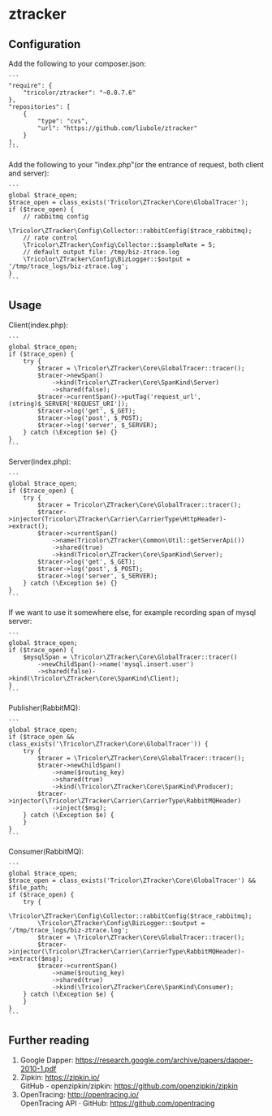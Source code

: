 # ztracker  

## Configuration  
    
Add the following to your composer.json:  
    
    ```
    "require": {
        "tricolor/ztracker": "~0.0.7.6"
    },
    "repositories": [
        {
            "type": "cvs",
            "url": "https://github.com/liubole/ztracker"
        }
    ],
    ```
    
Add the following to your "index.php"(or the entrance of request, both client and server):  
    
    ```
    global $trace_open;
    $trace_open = class_exists('Tricolor\ZTracker\Core\GlobalTracer');
    if ($trace_open) {
        // rabbitmq config
        \Tricolor\ZTracker\Config\Collector::rabbitConfig($trace_rabbitmq);
        // rate control
        \Tricolor\ZTracker\Config\Collector::$sampleRate = 5;
        // default output file: /tmp/biz-ztrace.log
        \Tricolor\ZTracker\Config\BizLogger::$output = '/tmp/trace_logs/biz-ztrace.log';
    }
    ```
    
## Usage  

Client(index.php):  
    
    ```
    global $trace_open;
    if ($trace_open) {
        try {
            $tracer = \Tricolor\ZTracker\Core\GlobalTracer::tracer();
            $tracer->newSpan()
                ->kind(Tricolor\ZTracker\Core\SpanKind\Server)
                ->shared(false);
            $tracer->currentSpan()->putTag('request_url', (string)$_SERVER['REQUEST_URI']);
            $tracer->log('get', $_GET);
            $tracer->log('post', $_POST);
            $tracer->log('server', $_SERVER);
        } catch (\Exception $e) {}
    }
    ```
    
Server(index.php):  

    ```
    global $trace_open;
    if ($trace_open) {
        try {
            $tracer = Tricolor\ZTracker\Core\GlobalTracer::tracer();
            $tracer->injector(Tricolor\ZTracker\Carrier\CarrierType\HttpHeader)->extract();
            $tracer->currentSpan()
                ->name(Tricolor\ZTracker\Common\Util::getServerApi())
                ->shared(true)
                ->kind(Tricolor\ZTracker\Core\SpanKind\Server);
            $tracer->log('get', $_GET);
            $tracer->log('post', $_POST);
            $tracer->log('server', $_SERVER);
        } catch (\Exception $e) {}
    }
    ```

If we want to use it somewhere else, for example recording span of mysql server:  

    ```
    global $trace_open;
    if ($trace_open) {
        $mysqlSpan = \Tricolor\ZTracker\Core\GlobalTracer::tracer()
            ->newChildSpan()->name('mysql.insert.user')
            ->shared(false)->kind(\Tricolor\ZTracker\Core\SpanKind\Client);
    }
    ```

Publisher(RabbitMQ):  

    ```
    global $trace_open;
    if ($trace_open && class_exists('\Tricolor\ZTracker\Core\GlobalTracer')) {
        try {
            $tracer = \Tricolor\ZTracker\Core\GlobalTracer::tracer();
            $tracer->newChildSpan()
                ->name($routing_key)
                ->shared(true)
                ->kind(\Tricolor\ZTracker\Core\SpanKind\Producer);
            $tracer->injector(\Tricolor\ZTracker\Carrier\CarrierType\RabbitMQHeader)
                ->inject($msg);
        } catch (\Exception $e) {
        }
    }
    ```
    
Consumer(RabbitMQ):  

    ```
    global $trace_open;
    $trace_open = class_exists('Tricolor\ZTracker\Core\GlobalTracer') && $file_path;
    if ($trace_open) {
        try {
            \Tricolor\ZTracker\Config\Collector::rabbitConfig($trace_rabbitmq);
            \Tricolor\ZTracker\Config\BizLogger::$output = '/tmp/trace_logs/biz-ztrace.log';
            $tracer = \Tricolor\ZTracker\Core\GlobalTracer::tracer();
            $tracer->injector(\Tricolor\ZTracker\Carrier\CarrierType\RabbitMQHeader)->extract($msg);
            $tracer->currentSpan()
                ->name($routing_key)
                ->shared(true)
                ->kind(\Tricolor\ZTracker\Core\SpanKind\Consumer);
        } catch (\Exception $e) {
        }
    }
    ```
    
## Further reading  

1. Google Dapper: https://research.google.com/archive/papers/dapper-2010-1.pdf  
2. Zipkin: https://zipkin.io/  
GitHub - openzipkin/zipkin: https://github.com/openzipkin/zipkin  
4. OpenTracing: http://opentracing.io/   
OpenTracing API · GitHub: https://github.com/opentracing  
    
    
    
